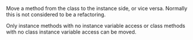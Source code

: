 Move a method from the class to the instance side, or vice versa. Normally this is not considered to be a refactoring.

Only instance methods with no instance variable access or class methods with no class instance variable access can be moved.